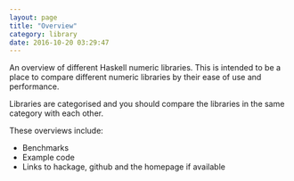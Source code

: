 ```yaml
---
layout: page
title: "Overview"
category: library
date: 2016-10-20 03:29:47
---
```


An overview of different Haskell numeric libraries. This is intended to be a place to compare different numeric libraries
by their ease of use and performance.

Libraries are categorised and you should compare the libraries in the same category with each other.

These overviews include:
* Benchmarks
* Example code
* Links to hackage, github and the homepage if available
